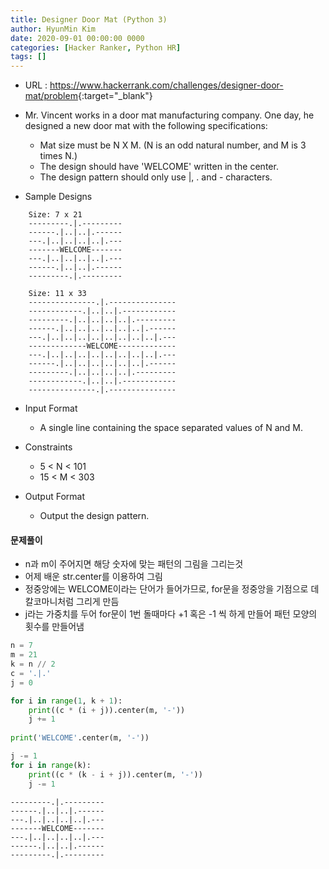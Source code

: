 ```yaml
---
title: Designer Door Mat (Python 3)
author: HyunMin Kim
date: 2020-09-01 00:00:00 0000
categories: [Hacker Ranker, Python HR]
tags: []
---
```


- URL : <https://www.hackerrank.com/challenges/designer-door-mat/problem>{:target="_blank"}

- Mr. Vincent works in a door mat manufacturing company. One day, he designed a new door mat with the following specifications:

    - Mat size must be N X M. (N is an odd natural number, and M is 3 times N.)
    - The design should have 'WELCOME' written in the center.
    - The design pattern should only use |, . and - characters.
- Sample Designs
```
    Size: 7 x 21 
    ---------.|.---------
    ------.|..|..|.------
    ---.|..|..|..|..|.---
    -------WELCOME-------
    ---.|..|..|..|..|.---
    ------.|..|..|.------
    ---------.|.---------
    
    Size: 11 x 33
    ---------------.|.---------------
    ------------.|..|..|.------------
    ---------.|..|..|..|..|.---------
    ------.|..|..|..|..|..|..|.------
    ---.|..|..|..|..|..|..|..|..|.---
    -------------WELCOME-------------
    ---.|..|..|..|..|..|..|..|..|.---
    ------.|..|..|..|..|..|..|.------
    ---------.|..|..|..|..|.---------
    ------------.|..|..|.------------
    ---------------.|.---------------
```
- Input Format
    - A single line containing the space separated values of N and M.

- Constraints
    - 5 < N < 101
    - 15 < M < 303

- Output Format
    - Output the design pattern.

#### 문제풀이
- n과 m이 주어지면 해당 숫자에 맞는 패턴의 그림을 그리는것
- 어제 배운 str.center를 이용하여 그림
- 정중앙에는 WELCOME이라는 단어가 들어가므로, for문을 정중앙을 기점으로 데칼코마니처럼 그리게 만듬
- j라는 가중치를 두어 for문이 1번 돌때마다 +1 혹은 -1 씩 하게 만들어 패턴 모양의 횟수를 만들어냄


```python
n = 7
m = 21
k = n // 2
c = '.|.'
j = 0

for i in range(1, k + 1):
    print((c * (i + j)).center(m, '-'))
    j += 1
    
print('WELCOME'.center(m, '-'))

j -= 1
for i in range(k):
    print((c * (k - i + j)).center(m, '-'))
    j -= 1
```

    ---------.|.---------
    ------.|..|..|.------
    ---.|..|..|..|..|.---
    -------WELCOME-------
    ---.|..|..|..|..|.---
    ------.|..|..|.------
    ---------.|.---------
